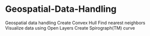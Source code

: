 # Geospatial-Data-Handling

Geospatial data handling
Create Convex Hull
Find nearest neighbors
Visualize data using Open Layers
Create Spirograph(TM) curve
